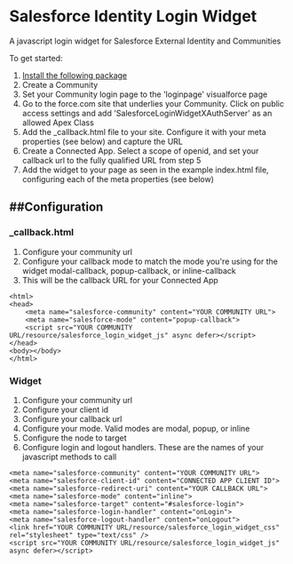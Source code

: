 # Salesforce Identity Login Widget

A javascript login widget for Salesforce External Identity and Communities

To get started:

1. [Install the following package](https://login.salesforce.com/packaging/installPackage.apexp?p0=04tj0000001aXLZ)
2. Create a Community
3. Set your Community login page to the 'loginpage' visualforce page
4. Go to the force.com site that underlies your Community.  Click on public access settings and add 'SalesforceLoginWidgetXAuthServer' as an allowed Apex Class
5. Add the _callback.html file to your site.  Configure it with your meta properties (see below) and capture the URL
6. Create a Connected App.  Select a scope of openid, and set your callback url to the fully qualified URL from step 5
5. Add the widget to your page as seen in the example index.html file, configuring each of the meta properties (see below)



##Configuration
--

### _callback.html

1. Configure your community url
2. Configure your callback mode to match the mode you're using for the widget modal-callback, popup-callback, or inline-callback 
3. This will be the callback URL for your Connected App

```
<html>
<head>
    <meta name="salesforce-community" content="YOUR COMMUNITY URL">
	<meta name="salesforce-mode" content="popup-callback">
    <script src="YOUR COMMUNITY URL/resource/salesforce_login_widget_js" async defer></script>
</head> 
<body></body>    
</html>

```

### Widget

1. Configure your community url
2. Configure your client id
3. Configure your callback url
4. Configure your mode.  Valid modes are modal, popup, or inline
5. Configure the node to target
6. Configure login and logout handlers.  These are the names of your javascript methods to call

```
<meta name="salesforce-community" content="YOUR COMMUNITY URL">
<meta name="salesforce-client-id" content="CONNECTED APP CLIENT ID">
<meta name="salesforce-redirect-uri" content="YOUR CALLBACK URL">
<meta name="salesforce-mode" content="inline">
<meta name="salesforce-target" content="#salesforce-login">
<meta name="salesforce-login-handler" content="onLogin">
<meta name="salesforce-logout-handler" content="onLogout">
<link href="YOUR COMMUNITY URL/resource/salesforce_login_widget_css" rel="stylesheet" type="text/css" />  
<script src="YOUR COMMUNITY URL/resource/salesforce_login_widget_js" async defer></script>

```
